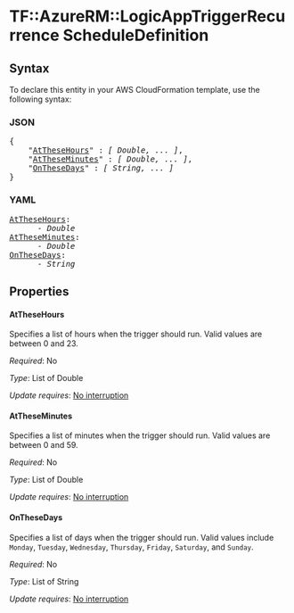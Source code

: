 # TF::AzureRM::LogicAppTriggerRecurrence ScheduleDefinition

## Syntax

To declare this entity in your AWS CloudFormation template, use the following syntax:

### JSON

<pre>
{
    "<a href="#atthesehours" title="AtTheseHours">AtTheseHours</a>" : <i>[ Double, ... ]</i>,
    "<a href="#attheseminutes" title="AtTheseMinutes">AtTheseMinutes</a>" : <i>[ Double, ... ]</i>,
    "<a href="#onthesedays" title="OnTheseDays">OnTheseDays</a>" : <i>[ String, ... ]</i>
}
</pre>

### YAML

<pre>
<a href="#atthesehours" title="AtTheseHours">AtTheseHours</a>: <i>
      - Double</i>
<a href="#attheseminutes" title="AtTheseMinutes">AtTheseMinutes</a>: <i>
      - Double</i>
<a href="#onthesedays" title="OnTheseDays">OnTheseDays</a>: <i>
      - String</i>
</pre>

## Properties

#### AtTheseHours

Specifies a list of hours when the trigger should run. Valid values are between 0 and 23.

_Required_: No

_Type_: List of Double

_Update requires_: [No interruption](https://docs.aws.amazon.com/AWSCloudFormation/latest/UserGuide/using-cfn-updating-stacks-update-behaviors.html#update-no-interrupt)

#### AtTheseMinutes

Specifies a list of minutes when the trigger should run. Valid values are between 0 and 59.

_Required_: No

_Type_: List of Double

_Update requires_: [No interruption](https://docs.aws.amazon.com/AWSCloudFormation/latest/UserGuide/using-cfn-updating-stacks-update-behaviors.html#update-no-interrupt)

#### OnTheseDays

Specifies a list of days when the trigger should run. Valid values include `Monday`, `Tuesday`, `Wednesday`, `Thursday`, `Friday`, `Saturday`, and `Sunday`.

_Required_: No

_Type_: List of String

_Update requires_: [No interruption](https://docs.aws.amazon.com/AWSCloudFormation/latest/UserGuide/using-cfn-updating-stacks-update-behaviors.html#update-no-interrupt)


